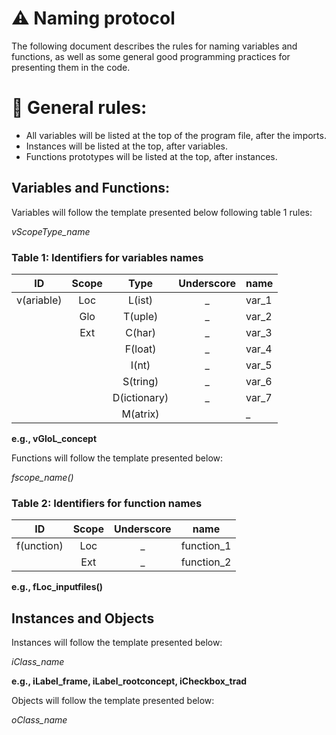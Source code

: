 # ⚠️ Naming protocol
The following document describes the rules for naming variables and functions, as well as some general good programming practices for presenting them in the code.

# 📝 General rules:
-	All variables will be listed at the top of the program file, after the imports.
-	Instances will be listed at the top, after variables.
-	Functions prototypes will be listed at the top, after instances.
## Variables and Functions:
Variables will follow the template presented below following table 1 rules:

*vScopeType_name*
 
 ### Table 1: Identifiers for variables names
| ID	| Scope |	Type |	Underscore |	name |
|:-----:|:-------:|:------:|:-------------:|-------|
|  v(ariable) | Loc |	L(ist) |	_	| var_1 |
|   |	Glo	| T(uple) |	_	| var_2 |
|   |	Ext	| C(har) |	_	| var_3 |
|   |		| F(loat) |	_ |	var_4 |
|   |		| I(nt) |	_ |	var_5 |
|   |  | S(tring) | _ | var_6 |
|   |		| D(ictionary) |	_ |	var_7 |
|   |  | M(atrix) | | _ | var_8 |

**e.g., vGloL_concept**

Functions will follow the template presented below:

*fscope_name()*

 ### Table 2: Identifiers for function names
| ID	| Scope |	Underscore |	name |
|:-----:|:-------:|:-------------:|-------|
|  f(unction) | Loc |	_	| function_1 |
|   |	Ext |	_	| function_2 |

**e.g., fLoc_inputfiles()**

## Instances and Objects
Instances will follow the template presented below:

*iClass_name*

**e.g., iLabel_frame, iLabel_rootconcept, iCheckbox_trad**

Objects will follow the template presented below:

*oClass_name*
